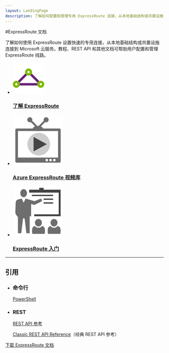 ```yaml
---
layout: LandingPage
description: 了解如何配置和管理专用 ExpressRoute 连接，从本地基础结构或共置设施连接到 Microsoft 云服务。
---
```

#ExpressRoute 文档

了解如何使用 ExpressRoute 设置快速的专用连接，从本地基础结构或共置设施连接到 Microsoft 云服务。教程、REST API 和其他文档可帮助用户配置和管理 ExpressRoute 线路。

<ul class="panelContent cardsFTitle">
    <li><a href="/azure/expressroute/expressroute-introduction">
<div class="cardSize"><div class="cardPadding"><div class="card"><div class="cardImageOuter"><div class="cardImage"><img src="media/index/expressroute.svg" alt="" /></div></div><div class="cardText"><h3>了解 ExpressRoute</h3></div></div></div>
        </div></a>
</li>
     <li><a href="https://azure.microsoft.com/documentation/videos/index/?services=expressroute">
<div class="cardSize"><div class="cardPadding"><div class="card"><div class="cardImageOuter"><div class="cardImage"><img src="media/index/video-library.svg" alt="" /></div></div><div class="cardText"><h3>Azure ExpressRoute 视频库</h3></div></div></div>
        </div></a>
</li>
    <li><a href="/azure/expressroute/expressroute-prerequisites">
<div class="cardSize"><div class="cardPadding"><div class="card"><div class="cardImageOuter"><div class="cardImage"><img src="media/index/get-started.svg" alt="" /></div></div><div class="cardText"><h3>ExpressRoute 入门</h3></div></div></div>
        </div></a>
</li>
</ul>

---

<h2>引用</h2>
<ul class="panelContent cardsW">
    <li>
        <div class="cardSize"><div class="cardPadding"><div class="card"><div class="cardText"><h3>命令行</h3><p><a href="/powershell/azureps-cmdlets-docs">PowerShell</a></p></div></div></div>
        </div>
    </li>
    <li>
        <div class="cardSize"><div class="cardPadding"><div class="card"><div class="cardText"><h3>REST</h3><p><a href="https://msdn.microsoft.com/library/azure/mt586720">REST API 参考</a></p><p><a href="https://msdn.microsoft.com/library/azure/dn606310">Classic REST API Reference</a>（经典 REST API 参考）</p></div></div></div>
        </div>
    </li>
</ul>

<div class="downloadHolder"><a href="https://opbuildstorageprod.blob.core.windows.net/output-pdf-files/zh-cn/Azure.azure-documents/live/expressroute.pdf">
<div class="img"></div>
        <div class="text">下载 ExpressRoute 文档</div>
    </a>

</div>

<!---HONumber=Mooncake_0220_2017-->